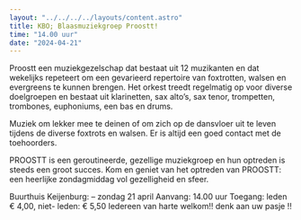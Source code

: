 ```yaml
---
layout: "../../../../layouts/content.astro"
title: KBO; Blaasmuziekgroep Proostt!
time: "14.00 uur"
date: "2024-04-21"
---
```


Proostt een muziekgezelschap dat bestaat uit 12 muzikanten en dat wekelijks repeteert om een gevarieerd
repertoire van foxtrotten, walsen en evergreens te kunnen brengen. Het orkest treedt regelmatig op 
voor diverse doelgroepen en bestaat uit klarinetten, sax alto’s, sax tenor, trompetten, trombones, 
euphoniums, een bas en drums.

Muziek om lekker mee te deinen of om zich op de dansvloer uit te leven tijdens de diverse foxtrots
en walsen. Er is altijd een goed contact met de toehoorders.

PROOSTT is een geroutineerde, gezellige muziekgroep en hun optreden is steeds een groot succes.
Kom en geniet van het optreden van PROOSTT: een heerlijke zondagmiddag vol gezelligheid en sfeer.

Buurthuis Keijenburg:  –  zondag 21 april
Aanvang: 14.00 uur
Toegang: leden € 4,00, niet- leden: € 5,50
Iedereen van harte welkom!!    denk aan uw pasje !!
